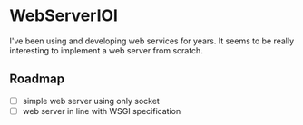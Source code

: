 # WebServerIOI

I've been using and developing web services for years. It seems to be really interesting to implement a web server from scratch.

## Roadmap
- [ ] simple web server using only socket
- [ ] web server in line with WSGI specification
